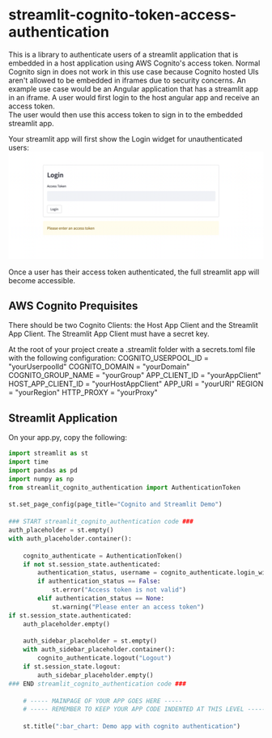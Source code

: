 # streamlit-cognito-token-access-authentication

This is a library to authenticate users of a streamlit application that is embedded in a host application using AWS Cognito's access token. Normal Cognito sign in does not work in this use case because Cognito hosted UIs aren't allowed to be embedded in iframes due to security concerns.
An example use case would be an Angular application that has a streamlit app in an iframe. A user would first login to the host angular app and receive an access token.\
The user would then use this access token to sign in to the embedded streamlit app.

Your streamlit app will first show the Login widget for unauthenticated users:
![Login widget](./images/login_widget.png)

Once a user has their access token authenticated, the full streamlit app will become accessible.

## AWS Cognito Prequisites
There should be two Cognito Clients: the Host App Client and the Streamlit App Client. The Streamlit App Client must have a secret key.

At the root of your project create a .streamlit folder with a secrets.toml file with the following configuration:
COGNITO_USERPOOL_ID = "yourUserpoolId"
COGNITO_DOMAIN = "yourDomain"
COGNITO_GROUP_NAME = "yourGroup"
APP_CLIENT_ID = "yourAppClient"
HOST_APP_CLIENT_ID = "yourHostAppClient"
APP_URI = "yourURI"
REGION = "yourRegion"
HTTP_PROXY = "yourProxy"

## Streamlit Application

On your app.py, copy the following:
```python
import streamlit as st
import time
import pandas as pd
import numpy as np
from streamlit_cognito_authentication import AuthenticationToken

st.set_page_config(page_title="Cognito and Streamlit Demo")

### START streamlit_cognito_authentication code ###
auth_placeholder = st.empty()
with auth_placeholder.container():

    cognito_authenticate = AuthenticationToken()
    if not st.session_state.authenticated:      
        authentication_status, username = cognito_authenticate.login_widget('Login')
        if authentication_status == False:
            st.error("Access token is not valid")
        elif authentication_status == None:
            st.warning("Please enter an access token")
if st.session_state.authenticated:
    auth_placeholder.empty()

    auth_sidebar_placeholder = st.empty()
    with auth_sidebar_placeholder.container():
        cognito_authenticate.logout("Logout")
    if st.session_state.logout:
        auth_sidebar_placeholder.empty()
### END streamlit_cognito_authentication code ###

    # ----- MAINPAGE OF YOUR APP GOES HERE -----
    # ----- REMEMBER TO KEEP YOUR APP CODE INDENTED AT THIS LEVEL -----

    st.title(":bar_chart: Demo app with cognito authentication")
```


